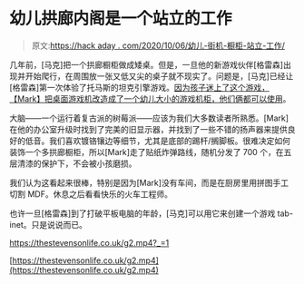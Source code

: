 # 幼儿拱廊内阁是一个站立的工作

> 原文:[https://hack aday . com/2020/10/06/幼儿-街机-橱柜-站立-工作/](https://hackaday.com/2020/10/06/toddler-arcade-cabinet-is-a-stand-up-job/)

几年前，[马克]把一个拱廊橱柜做成矮桌。但是，一旦他的新游戏伙伴[格雷森]出现并开始爬行，在周围放一张又低又尖的桌子就不现实了。问题是，[马克]已经让[格雷森]第一次体验了托马斯的坦克引擎游戏。[因为孩子迷上了这个游戏，【Mark】把桌面游戏机改造成了一个幼儿大小的游戏机柜，他们俩都可以使用](https://thestevensonlife.co.uk/2020/10/05/diy-arcade-machine-for-toddlers/)。

大脑——一个运行着复古派的树莓派——应该为我们大多数读者所熟悉。[Mark]在他的办公室升级时找到了完美的旧显示器，并找到了一些不错的扬声器来提供良好的低音。我们喜欢镀铬镶边等细节，尤其是底部的踢杆/搁脚板。很难决定如何装饰一个多拱廊橱柜，所以[Mark]走了贴纸炸弹路线，随机分发了 700 个，在五层清漆的保护下，不会被小孩磨损。

我们认为这看起来很棒，特别是因为[Mark]没有车间，而是在厨房里用拼图手工切割 MDF。休息之后看看快乐的火车工程师。

也许一旦[格雷森]到了打破平板电脑的年龄，[马克]可以用它来创建一个游戏 tab-inet。只是说说而已。

 <https://thestevensonlife.co.uk/g2.mp4?_=1>

[https://thestevensonlife.co.uk/g2.mp4](https://thestevensonlife.co.uk/g2.mp4)